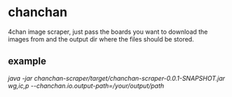 # chanchan

4chan image scraper, just pass the boards you want to download the images from and the output dir where the files should be stored.

## example
<em>java -jar chanchan-scraper/target/chanchan-scraper-0.0.1-SNAPSHOT.jar wg,ic,p --chanchan.io.output-path=/your/output/path</em>
